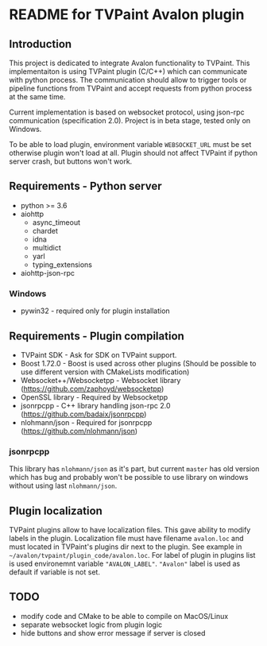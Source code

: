 README for TVPaint Avalon plugin
================================
Introduction
------------
This project is dedicated to integrate Avalon functionality to TVPaint.
This implementaiton is using TVPaint plugin (C/C++) which can communicate with python process. The communication should allow to trigger tools or pipeline functions from TVPaint and accept requests from python process at the same time.

Current implementation is based on websocket protocol, using json-rpc communication (specification 2.0). Project is in beta stage, tested only on Windows.

To be able to load plugin, environment variable `WEBSOCKET_URL` must be set otherwise plugin won't load at all. Plugin should not affect TVPaint if python server crash, but buttons won't work.

## Requirements - Python server
- python >= 3.6
- aiohttp
    - async_timeout
    - chardet
    - idna
    - multidict
    - yarl
    - typing_extensions
- aiohttp-json-rpc

### Windows
- pywin32 - required only for plugin installation

## Requirements - Plugin compilation
- TVPaint SDK - Ask for SDK on TVPaint support.
- Boost 1.72.0 - Boost is used across other plugins (Should be possible to use different version with CMakeLists modification)
- Websocket++/Websocketpp - Websocket library (https://github.com/zaphoyd/websocketpp)
- OpenSSL library - Required by Websocketpp
- jsonrpcpp - C++ library handling json-rpc 2.0 (https://github.com/badaix/jsonrpcpp)
- nlohmann/json - Required for jsonrpcpp (https://github.com/nlohmann/json)

### jsonrpcpp
This library has `nlohmann/json` as it's part, but current `master` has old version which has bug and probably won't be possible to use library on windows without using last `nlohmann/json`.

## Plugin localization
TVPaint plugins allow to have localization files. This gave ability to modify labels in the plugin. Localization file must have filename `avalon.loc` and must located in TVPaint's plugins dir next to the plugin. See example in `~/avalon/tvpaint/plugin_code/avalon.loc`. For label of plugin in plugins list is used environemnt variable `"AVALON_LABEL"`. `"Avalon"` label is used as default if variable is not set.

## TODO
- modify code and CMake to be able to compile on MacOS/Linux
- separate websocket logic from plugin logic
- hide buttons and show error message if server is closed
